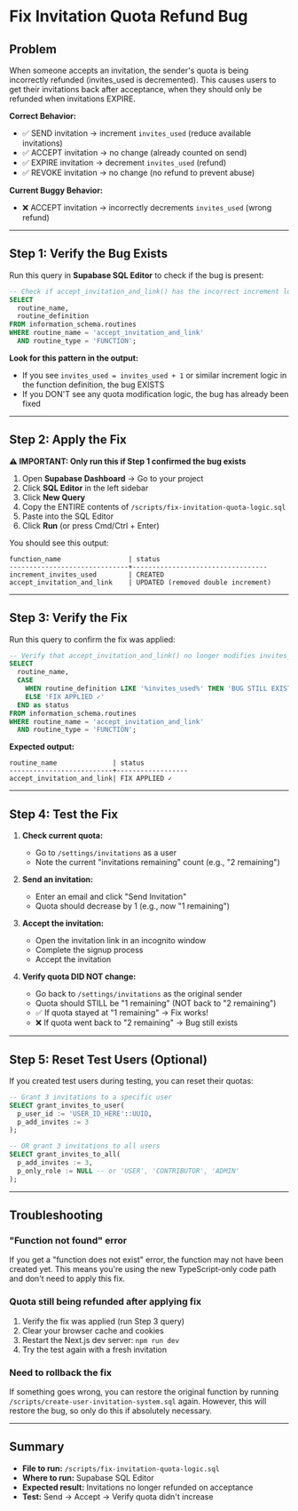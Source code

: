 # Fix Invitation Quota Refund Bug

## Problem
When someone accepts an invitation, the sender's quota is being incorrectly refunded (invites_used is decremented). This causes users to get their invitations back after acceptance, when they should only be refunded when invitations EXPIRE.

**Correct Behavior:**
- ✅ SEND invitation → increment `invites_used` (reduce available invitations)
- ✅ ACCEPT invitation → no change (already counted on send)
- ✅ EXPIRE invitation → decrement `invites_used` (refund)
- ✅ REVOKE invitation → no change (no refund to prevent abuse)

**Current Buggy Behavior:**
- ❌ ACCEPT invitation → incorrectly decrements `invites_used` (wrong refund)

---

## Step 1: Verify the Bug Exists

Run this query in **Supabase SQL Editor** to check if the bug is present:

```sql
-- Check if accept_invitation_and_link() has the incorrect increment logic
SELECT
  routine_name,
  routine_definition
FROM information_schema.routines
WHERE routine_name = 'accept_invitation_and_link'
  AND routine_type = 'FUNCTION';
```

**Look for this pattern in the output:**
- If you see `invites_used = invites_used + 1` or similar increment logic in the function definition, the bug EXISTS
- If you DON'T see any quota modification logic, the bug has already been fixed

---

## Step 2: Apply the Fix

**⚠️ IMPORTANT: Only run this if Step 1 confirmed the bug exists**

1. Open **Supabase Dashboard** → Go to your project
2. Click **SQL Editor** in the left sidebar
3. Click **New Query**
4. Copy the ENTIRE contents of `/scripts/fix-invitation-quota-logic.sql`
5. Paste into the SQL Editor
6. Click **Run** (or press Cmd/Ctrl + Enter)

You should see this output:
```
function_name                 | status
------------------------------+----------------------------------
increment_invites_used        | CREATED
accept_invitation_and_link    | UPDATED (removed double increment)
```

---

## Step 3: Verify the Fix

Run this query to confirm the fix was applied:

```sql
-- Verify that accept_invitation_and_link() no longer modifies invites_used
SELECT
  routine_name,
  CASE
    WHEN routine_definition LIKE '%invites_used%' THEN 'BUG STILL EXISTS'
    ELSE 'FIX APPLIED ✓'
  END as status
FROM information_schema.routines
WHERE routine_name = 'accept_invitation_and_link'
  AND routine_type = 'FUNCTION';
```

**Expected output:**
```
routine_name              | status
--------------------------+------------------
accept_invitation_and_link| FIX APPLIED ✓
```

---

## Step 4: Test the Fix

1. **Check current quota:**
   - Go to `/settings/invitations` as a user
   - Note the current "invitations remaining" count (e.g., "2 remaining")

2. **Send an invitation:**
   - Enter an email and click "Send Invitation"
   - Quota should decrease by 1 (e.g., now "1 remaining")

3. **Accept the invitation:**
   - Open the invitation link in an incognito window
   - Complete the signup process
   - Accept the invitation

4. **Verify quota DID NOT change:**
   - Go back to `/settings/invitations` as the original sender
   - Quota should STILL be "1 remaining" (NOT back to "2 remaining")
   - ✅ If quota stayed at "1 remaining" → Fix works!
   - ❌ If quota went back to "2 remaining" → Bug still exists

---

## Step 5: Reset Test Users (Optional)

If you created test users during testing, you can reset their quotas:

```sql
-- Grant 3 invitations to a specific user
SELECT grant_invites_to_user(
  p_user_id := 'USER_ID_HERE'::UUID,
  p_add_invites := 3
);

-- OR grant 3 invitations to all users
SELECT grant_invites_to_all(
  p_add_invites := 3,
  p_only_role := NULL -- or 'USER', 'CONTRIBUTOR', 'ADMIN'
);
```

---

## Troubleshooting

### "Function not found" error
If you get a "function does not exist" error, the function may not have been created yet. This means you're using the new TypeScript-only code path and don't need to apply this fix.

### Quota still being refunded after applying fix
1. Verify the fix was applied (run Step 3 query)
2. Clear your browser cache and cookies
3. Restart the Next.js dev server: `npm run dev`
4. Try the test again with a fresh invitation

### Need to rollback the fix
If something goes wrong, you can restore the original function by running `/scripts/create-user-invitation-system.sql` again. However, this will restore the bug, so only do this if absolutely necessary.

---

## Summary

- **File to run:** `/scripts/fix-invitation-quota-logic.sql`
- **Where to run:** Supabase SQL Editor
- **Expected result:** Invitations no longer refunded on acceptance
- **Test:** Send → Accept → Verify quota didn't increase
